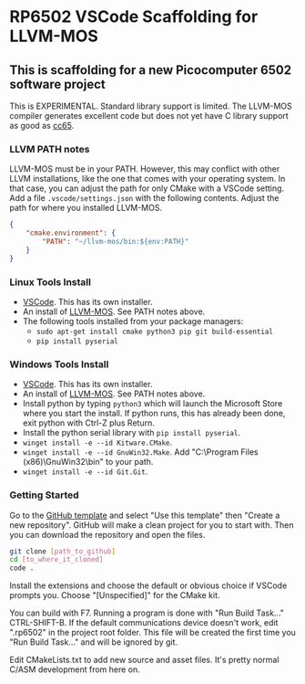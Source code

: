 # RP6502 VSCode Scaffolding for LLVM-MOS

## This is scaffolding for a new Picocomputer 6502 software project

This is EXPERIMENTAL. Standard library support is limited.
The LLVM-MOS compiler generates excellent code but does not yet have C library
support as good as [cc65](https://github.com/picocomputer/vscode-cc65).

### LLVM PATH notes

LLVM-MOS must be in your PATH. However, this may conflict with other LLVM
installations, like the one that comes with your operating system.
In that case, you can adjust the path for only CMake with a VSCode setting.
Add a file `.vscode/settings.json` with the following contents. Adjust the
path for where you installed LLVM-MOS.

```json
{
    "cmake.environment": {
        "PATH": "~/llvm-mos/bin:${env:PATH}"
    }
}
```

### Linux Tools Install

* [VSCode](https://code.visualstudio.com/). This has its own installer.
* An install of [LLVM-MOS](https://llvm-mos.org/wiki/Welcome).
   See PATH notes above.
* The following tools installed from your package managers:
  * `sudo apt-get install cmake python3 pip git build-essential`
  * `pip install pyserial`

### Windows Tools Install

* [VSCode](https://code.visualstudio.com/). This has its own installer.
* An install of [LLVM-MOS](https://llvm-mos.org/wiki/Welcome).
   See PATH notes above.
* Install python by typing `python3` which will launch the Microsoft Store
   where you start the install. If python runs, this has already been done,
   exit python with Ctrl-Z plus Return.
* Install the python serial library with `pip install pyserial`.
* `winget install -e --id Kitware.CMake`.
* `winget install -e --id GnuWin32.Make`.
    Add "C:\Program Files (x86)\GnuWin32\bin" to your path.
* `winget install -e --id Git.Git`.

### Getting Started

Go to the [GitHub template](https://github.com/picocomputer/vscode-llvm-mos)
and select "Use this template" then "Create a new repository". GitHub will
make a clean project for you to start with. Then you can download the
repository and open the files.

```bash
git clone [path_to_github]
cd [to_where_it_cloned]
code .
```

Install the extensions and choose the default or obvious choice if VSCode
prompts you. Choose "[Unspecified]" for the CMake kit.

You can build with F7. Running a program is done with "Run Build Task..."
CTRL-SHIFT-B. If the default communications device doesn't work, edit ".rp6502"
in the project root folder. This file will be created the first time you
"Run Build Task..." and will be ignored by git.

Edit CMakeLists.txt to add new source and asset files. It's
pretty normal C/ASM development from here on.
